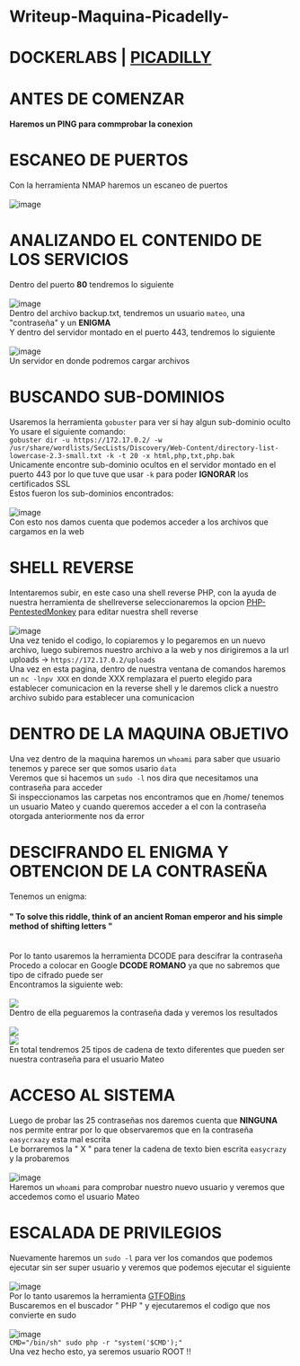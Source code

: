 # Writeup-Maquina-Picadelly-
# DOCKERLABS | [PICADILLY](https://dockerlabs.es/#/)

# ANTES DE COMENZAR
#### Haremos un PING para commprobar la conexion

# ESCANEO DE PUERTOS
Con la herramienta NMAP haremos un escaneo de puertos
<br>
<br>
![image](https://github.com/user-attachments/assets/5fd1ba33-070a-4889-b8b5-3983c441c015)

# ANALIZANDO EL CONTENIDO DE LOS SERVICIOS
Dentro del puerto <b>80</b> tendremos lo siguiente
<br> <br>
![image](https://github.com/user-attachments/assets/898070b6-803b-469a-9328-2032759d0a11)
<br>
Dentro del archivo backup.txt, tendremos un usuario `mateo`, una "contraseña" y un <b>ENIGMA</b>
<br>
Y dentro del servidor montado en el puerto 443, tendremos lo siguiente
<br> <br>
![image](https://github.com/user-attachments/assets/b98e49b7-d585-4361-badf-709ddc106d84)
<br>
Un servidor en donde podremos cargar archivos

# BUSCANDO SUB-DOMINIOS 
Usaremos la herramienta `gobuster` para ver si hay algun sub-dominio oculto
<br>
Yo usare el siguiente comando: <br>
`gobuster dir -u https://172.17.0.2/ -w /usr/share/wordlists/SecLists/Discovery/Web-Content/directory-list-lowercase-2.3-small.txt -k -t 20 -x html,php,txt,php.bak`
<br>
Unicamente encontre sub-dominio ocultos en el servidor montado en el puerto 443 por lo que tuve que usar `-k` para poder <b>IGNORAR</b> los certificados SSL
<br>
Estos fueron los sub-dominios encontrados: <br>
<br>
![image](https://github.com/user-attachments/assets/fce7c191-0da2-4dd4-b60b-1d02d039f6d2)
<br>
Con esto nos damos cuenta que podemos acceder a los archivos que cargamos en la web

# SHELL REVERSE
Intentaremos subir, en este caso una shell reverse PHP, con la ayuda de nuestra herramienta de shellreverse seleccionaremos la opcion [PHP-PentestedMonkey](https://www.revshells.com/) para editar nuestra shell reverse
<br> <br>
![image](https://github.com/user-attachments/assets/fd335a64-bf64-47b8-9518-4bce3d5feb49)
<br>
Una vez tenido el codigo, lo copiaremos y lo pegaremos en un nuevo archivo, luego subiremos nuestro archivo a la web y nos dirigiremos a la url uploads -> `https://172.17.0.2/uploads`
<br>
Una vez en esta pagina, dentro de nuestra ventana de comandos haremos un `nc -lnpv XXX` en donde XXX remplazara el puerto elegido para establecer comunicacion en la reverse shell y le daremos click a nuestro archivo subido para establecer una comunicacion

# DENTRO DE LA MAQUINA OBJETIVO
Una vez dentro de la maquina haremos un `whoami` para saber que usuario tenemos y parece ser que somos usario `data`
<br>
Veremos que si hacemos un `sudo -l` nos dira que necesitamos una contraseña para acceder
<br>
Si inspeccionamos las carpetas nos encontramos que en /home/ tenemos un usuario Mateo y cuando queremos acceder a el con la contraseña otorgada anteriormente nos da error

# DESCIFRANDO EL ENIGMA Y OBTENCION DE LA CONTRASEÑA
Tenemos un enigma:
<br>
#### " To solve this riddle, think of an ancient Roman emperor and his simple method of shifting letters "
<br>
Por lo tanto usaremos la herramienta DCODE para descifrar la contraseña 
<br>
Procedo a colocar en Google <b>DCODE ROMANO</b> ya que no sabremos que tipo de cifrado puede ser
<br>
Encontramos la siguiente web:
<br> <br>
<img src="https://github.com/user-attachments/assets/08143b4c-8d92-492c-8081-6819e959d04a">
<br>
Dentro de ella peguaremos la contraseña dada y veremos los resultados
<br> <br>
<img src="https://github.com/user-attachments/assets/ad46591c-4c1b-484a-aaa7-1033e613edfd">
<br>
<img src="https://github.com/user-attachments/assets/31344cd3-acea-4a99-a6b5-5cb6fca6eac3">
<br>
En total tendremos 25 tipos de cadena de texto diferentes que pueden ser nuestra contraseña para el usuario Mateo

# ACCESO AL SISTEMA 
Luego de probar las 25 contraseñas nos daremos cuenta que <b>NINGUNA</b> nos permite entrar por lo que observaremos que en la contraseña `easycrxazy` esta mal escrita <br>
Le borraremos la " X " para tener la cadena de texto bien escrita `easycrazy` y la probaremos
<br> <br>
![image](https://github.com/user-attachments/assets/9d9f88b9-8c89-429f-96c3-d55ade832d13)
<br>
Haremos un `whoami` para comprobar nuestro nuevo usuario y veremos que accedemos como el usuario Mateo

# ESCALADA DE PRIVILEGIOS
Nuevamente haremos un `sudo -l` para ver los comandos que podemos ejecutar sin ser super usuario y veremos que podemos ejecutar el siguiente
<br> <br>
![image](https://github.com/user-attachments/assets/63acc766-694c-458e-8b96-09313951a669)
<br>
Por lo tanto usaremos la herramienta [GTFOBins](https://gtfobins.github.io)
<br>
Buscaremos en el buscador " PHP " y ejecutaremos el codigo que nos convierte en sudo
<br> <br>
![image](https://github.com/user-attachments/assets/4e2b920c-8647-4524-a68c-1b25c5b363d0)
<br>
`CMD="/bin/sh"
sudo php -r "system('$CMD');"`
<br>
Una vez hecho esto, ya seremos usuario ROOT !!





